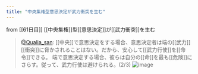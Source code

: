 ```yaml
---
title: "中央集権型意思決定が武力衝突を生む"
---
```


from [[61日目]]
[[中央集権]]型[[意思決定]]が[[武力衝突]]を生む
> [@Qualia_san](https://twitter.com/Qualia_san/status/1607398061680254976?s=20&t=hGgjSnrVuuQBtedWoEVPGg): [[中央]]で意思決定をする場合、意思決定者は端の[[武力]][[衝突]]に脅かされることはない。だから、安心して[[武力行使]]を[[命令]]できる。
> 端で意思決定する場合、彼らは自分の[[命]]を最も[[危険]]にさらす。従って、武力行使は避けられる。(2/3)
> ![image](https://pbs.twimg.com/media/Fk6fW34aEAATWFa.png)

